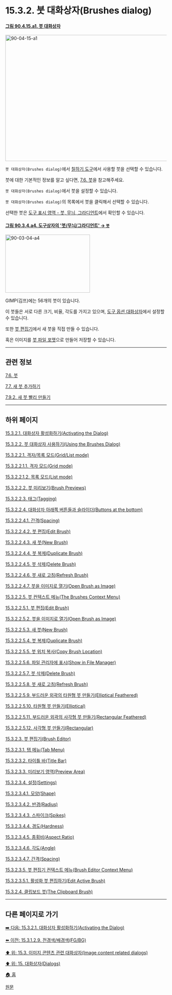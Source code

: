 # 15.3.2. 붓 대화상자(Brushes dialog)

<a id="90-04-15-a1"></a>

#### [그림 90.4.15.a1. 붓 대화상자](./90-04-0015-brushes.md#90-04-15-a1)
<img width="850" height="393" alt="90-04-15-a1" src="https://github.com/user-attachments/assets/d994ac70-1ae0-46a0-8157-3897a6b41219" />

`붓 대화상자(Brushes dialog)`에서 [칠하기 도구](./14-03-00-paint_tools.md)에서 사용할 붓을 선택할 수 있습니다.

붓에 대한 기본적인 정보를 알고 싶다면, [7.6. 붓](./07-06-00-brushes.md)을 참고해주세요.

`붓 대화상자(Brushes dialog)`에서 붓을 설정할 수 있습니다.

`붓 대화상자(Brushes dialog)`의 목록에서 붓을 클릭해서 선택할 수 있습니다.

선택한 붓은 [도구 표시 영역 - 붓, 무늬, 그라디언트](./14-01-03-02-tools_indicator_area.md)에서 확인할 수 있습니다.

<a id="90-03-04-a4"></a>

#### [그림 90.3.4.a4. 도구상자의 '붓/무늬/그라디언트' → `붓`](./90-03-04-brush_n_pattern_n_gradient.md#90-03-04-a4)
<img width="264" height="181" alt="90-03-04-a4" src="https://github.com/user-attachments/assets/47474ccc-83f4-4d78-874e-a545a245fe6b" />

GIMP(김프)에는 56개의 붓이 있습니다. 

이 붓들은 서로 다른 크기, 비율, 각도를 가지고 있으며, [도구 옵션 대화상자](./14-03-01-02-00-tool_options.md)에서 설정할 수 있습니다.

또한 [붓 편집기](./15-03-02-03-00-brush_editor.md)에서  새 붓을 직접 만들 수 있습니다.

혹은 이미지를 [붓 파일 포맷](./19-glossaryx-gbr.md)으로 만들어 저장할 수 있습니다.

***

## 관련 정보

[7.6. 붓](./07-06-00-brushes.md)

[7.7. 새 붓 추가하기](./07-07-adding-new-brushes.md)

[7.9.2. 새 붓 빨리 만들기](./07-09-02-creating-a-brush-quickly.md)

***

## 하위 페이지

[15.3.2.1. 대화상자 활성화하기(Activating the Dialog)](./15-03-02-01-activating_the_dialog.md)

[15.3.2.2. 붓 대화상자 사용하기(Using the Brushes Dialog)](./15-03-02-02-00-using_the_brushes_dialog.md)

[15.3.2.2.1. 격자/목록 모드(Grid/List mode)](./15-03-02-02-01-00-grid_n_list_mode.md)

[15.3.2.2.1.1. 격자 모드(Grid mode)](./15-03-02-02-01-01-grid_mode.md)

[15.3.2.2.1.2. 목록 모드(List mode)](./15-03-02-02-01-02-list_mode.md)

[15.3.2.2.2. 붓 미리보기(Brush Previews)](./15-03-02-02-02-brush_previews.md)

[15.3.2.2.3. 태그(Tagging)](./15-03-02-02-03-tagging.md)

[15.3.2.2.4. 대화상자 아래쪽 버튼들과 슬라이더(Buttons at the bottom)](./15-03-02-02-04-00-buttons_at_the_bottom.md)

[15.3.2.2.4.1. 간격(Spacing)](./15-03-02-02-04-01-spacing.md)

[15.3.2.2.4.2. 붓 편집(Edit Brush)](./15-03-02-02-04-02-edit_brush.md)

[15.3.2.2.4.3. 새 붓(New Brush)](./15-03-02-02-04-03-new_brush.md)

[15.3.2.2.4.4. 붓 복제(Duplicate Brush)](./15-03-02-02-04-04-duplicate_brush.md)

[15.3.2.2.4.5. 붓 삭제(Delete Brush)](./15-03-02-02-04-05-delete_brush.md)

[15.3.2.2.4.6. 붓 새로 고침(Refresh Brush)](./15-03-02-02-04-06-refresh_brush.md)

[15.3.2.2.4.7. 붓을 이미지로 열기(Open Brush as Image)](./15-03-02-02-04-07-open_brush_as_image.md)

[15.3.2.2.5. 붓 컨텍스트 메뉴(The Brushes Context Menu)](./15-03-02-02-05-00-the_brushes_context_menu.md)

[15.3.2.2.5.1. 붓 편집(Edit Brush)](./15-03-02-02-05-01-edit_brush.md)

[15.3.2.2.5.2. 붓을 이미지로 열기(Open Brush as Image)](./15-03-02-02-05-02-open_brush_as_image.md)

[15.3.2.2.5.3. 새 붓(New Brush)](./15-03-02-02-05-03-new_brush.md)

[15.3.2.2.5.4. 붓 복제(Duplicate Brush)](./15-03-02-02-05-04-duplicate_brush.md)

[15.3.2.2.5.5. 붓 위치 복사(Copy Brush Location)](./15-03-02-02-05-05-copy_brush_location.md)

[15.3.2.2.5.6. 파일 관리자에 표시(Show in File Manager)](./15-03-02-02-05-06-show_in_file_manager.md)

[15.3.2.2.5.7. 붓 삭제(Delete Brush)](./15-03-02-02-05-07-delete_brush.md)

[15.3.2.2.5.8. 붓 새로 고침(Refresh Brush)](./15-03-02-02-05-08-refresh_brush.md)

[15.3.2.2.5.9. 부드러운 외곽의 타원형 붓 만들기(Elliptical Feathered)](./15-03-02-02-05-09-elliptical_featherered.md)

[15.3.2.2.5.10. 타원형 붓 만들기(Elliptical)](./15-03-02-02-05-10-elliptical.md)

[15.3.2.2.5.11. 부드러운 외곽의 사각형 붓 만들기(Rectangular Feathered)](./15-03-02-02-05-11-rectangular_feathered.md)

[15.3.2.2.5.12. 사각형 붓 만들기(Rectangular)](./15-03-02-02-05-12-rectangular.md)

[15.3.2.3. 붓 편집기(Brush Editor)](./15-03-02-03-00-brush_editor.md)

[15.3.2.3.1. 탭 메뉴(Tab Menu)](./15-03-02-03-01-tab_menu.md)

[15.3.2.3.2. 타이틀 바(Title Bar)](./15-03-02-03-02-title_bar.md)

[15.3.2.3.3. 미리보기 영역(Preview Area)](./15-03-02-03-03-preview_area.md)

[15.3.2.3.4. 설정(Settings)](./15-03-02-03-04-00-settings.md)

[15.3.2.3.4.1. 모양(Shape)](./15-03-02-03-04-01-shape.md)

[15.3.2.3.4.2. 반경(Radius)](./15-03-02-03-04-02-radius.md)

[15.3.2.3.4.3. 스파이크(Spikes)](./15-03-02-03-04-03-spikes.md)

[15.3.2.3.4.4. 경도(Hardness)](./15-03-02-03-04-04-hardness.md)

[15.3.2.3.4.5. 종횡비(Aspect Ratio)](./15-03-02-03-04-05-aspect_ratio.md)

[15.3.2.3.4.6. 각도(Angle)](./15-03-02-03-04-06-angle.md)

[15.3.2.3.4.7. 간격(Spacing)](./15-03-02-03-04-07-spacing.md)

[15.3.2.3.5. 붓 편집기 컨텍스트 메뉴(Brush Editor Context Menu)](./15-03-02-03-05-00-brush_editor_context_menu.md)

[15.3.2.3.5.1. 활성화 붓 편집하기(Edit Active Brush)](./15-03-02-03-05-01-edit_active_brush.md)

[15.3.2.4. 클립보드 붓(The Clipboard Brush)](./15-03-02-04-the_cliprboard_brush.md)

***

## 다른 페이지로 가기

[➡️ 다음: 15.3.2.1. 대화상자 활성화하기(Activating the Dialog)](./15-03-02-01-activating_the_dialog.md)

[⬅️ 이전: 15.3.1.2.9. 전경색/배경색(FG/BG)](./15-03-01-02-09-fg_n_bg.md)

[⬆️ 위: 15.3. 이미지 콘텐츠 관련 대화상자(Image content related dialogs)](./15-03-00-image-content-related-dialogs.md)

[⬆️ 위: 15. 대화상자(Dialogs)](./15-00-dialogs.md)

[🏠 홈](./00-home.md)

[원문](https://docs.gimp.org/2.10/ko/gimp-brush-dialog.html)